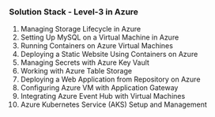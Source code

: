 ### Solution Stack - Level-3 in Azure
1. Managing Storage Lifecycle in Azure
2. Setting Up MySQL on a Virtual Machine in Azure
3. Running Containers on Azure Virtual Machines
4. Deploying a Static Website Using Containers on Azure
5. Managing Secrets with Azure Key Vault
6. Working with Azure Table Storage
7. Deploying a Web Application from Repository on Azure
8. Configuring Azure VM with Application Gateway
9. Integrating Azure Event Hub with Virtual Machines
10. Azure Kubernetes Service (AKS) Setup and Management
